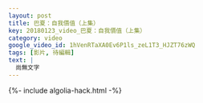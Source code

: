 ```yaml
---
layout: post
title: 巴夏：自我價值（上集）
key: 20180123_video_巴夏：自我價值（上集）
category: video
google_video_id: 1hVenRTaXA0Ev6P1ls_zeL1T3_HJZT76zWQ
tags: [影片, 待編輯]
text: |
  尚無文字
---
```


{%- include algolia-hack.html -%}

